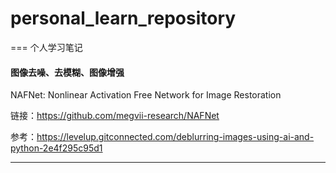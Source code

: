 # personal_learn_repository
===
个人学习笔记

#### 图像去噪、去模糊、图像增强
NAFNet: Nonlinear Activation Free Network for Image Restoration  

链接：https://github.com/megvii-research/NAFNet  

参考：https://levelup.gitconnected.com/deblurring-images-using-ai-and-python-2e4f295c95d1  



---

